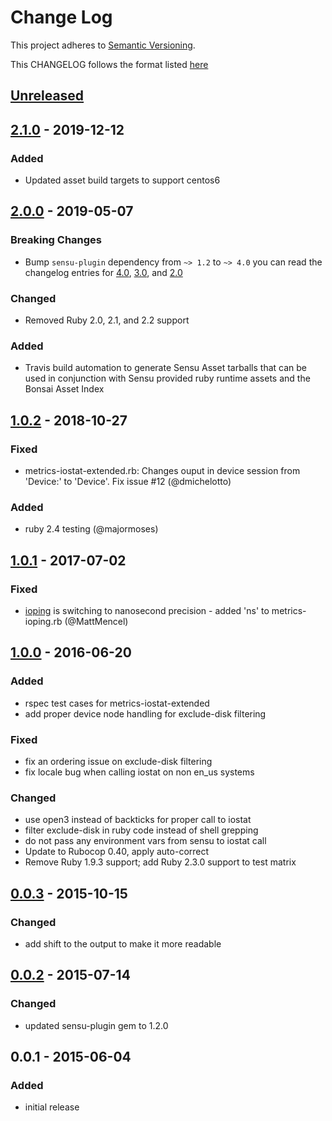 # Change Log
This project adheres to [Semantic Versioning](http://semver.org/).

This CHANGELOG follows the format listed [here](https://github.com/sensu-plugins/community/blob/master/HOW_WE_CHANGELOG.md)

## [Unreleased]

## [2.1.0] - 2019-12-12
### Added
- Updated asset build targets to support centos6

## [2.0.0] - 2019-05-07
### Breaking Changes
- Bump `sensu-plugin` dependency from `~> 1.2` to `~> 4.0` you can read the changelog entries for [4.0](https://github.com/sensu-plugins/sensu-plugin/blob/master/CHANGELOG.md#400---2018-02-17), [3.0](https://github.com/sensu-plugins/sensu-plugin/blob/master/CHANGELOG.md#300---2018-12-04), and [2.0](https://github.com/sensu-plugins/sensu-plugin/blob/master/CHANGELOG.md#v200---2017-03-29)

### Changed
- Removed Ruby 2.0, 2.1, and 2.2 support

### Added
- Travis build automation to generate Sensu Asset tarballs that can be used in conjunction with Sensu provided ruby runtime assets and the Bonsai Asset Index

## [1.0.2] - 2018-10-27
### Fixed
- metrics-iostat-extended.rb: Changes ouput in device session from 'Device:' to 'Device'. Fix issue  #12 (@dmichelotto)

### Added
- ruby 2.4 testing (@majormoses)

## [1.0.1] - 2017-07-02
### Fixed
- [ioping](https://github.com/koct9i/ioping) is switching to nanosecond precision - added 'ns' to metrics-ioping.rb (@MattMencel)

## [1.0.0] - 2016-06-20
### Added
- rspec test cases for metrics-iostat-extended
- add proper device node handling for exclude-disk filtering

### Fixed
- fix an ordering issue on exclude-disk filtering
- fix locale bug when calling iostat on non en_us systems

### Changed
- use open3 instead of backticks for proper call to iostat
- filter exclude-disk in ruby code instead of shell grepping
- do not pass any environment vars from sensu to iostat call
- Update to Rubocop 0.40, apply auto-correct
- Remove Ruby 1.9.3 support; add Ruby 2.3.0 support to test matrix

## [0.0.3] - 2015-10-15
### Changed
- add shift to the output to make it more readable

## [0.0.2] - 2015-07-14
### Changed
- updated sensu-plugin gem to 1.2.0

## 0.0.1 - 2015-06-04
### Added
- initial release

[Unreleased]: https://github.com/sensu-plugins/sensu-plugins-io-checks/compare/2.1.0...HEAD
[2.1.0]: https://github.com/sensu-plugins/sensu-plugins-io-checks/compare/2.0.0...2.1.0
[2.0.0]: https://github.com/sensu-plugins/sensu-plugins-io-checks/compare/1.0.2...2.0.0
[1.0.2]: https://github.com/sensu-plugins/sensu-plugins-io-checks/compare/1.0.1...1.0.2
[1.0.1]: https://github.com/sensu-plugins/sensu-plugins-io-checks/compare/1.0.0...1.0.1
[1.0.0]: https://github.com/sensu-plugins/sensu-plugins-io-checks/compare/0.0.3...1.0.0
[0.0.3]: https://github.com/sensu-plugins/sensu-plugins-io-checks/compare/0.0.2...0.0.3
[0.0.2]: https://github.com/sensu-plugins/sensu-plugins-io-checks/compare/0.0.1...0.0.2
